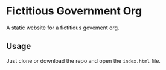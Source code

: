 # Fictitious Government Org

A static website for a fictitious govement org.



## Usage

Just clone or download the repo and open the `index.html` file.


